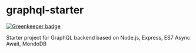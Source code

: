 # graphql-starter

[![Greenkeeper badge](https://badges.greenkeeper.io/williamsdevaccount/graphql-portal-test.svg)](https://greenkeeper.io/)

Starter project for GraphQL backend based on Node.js, Express, ES7 Async Await, MondoDB
